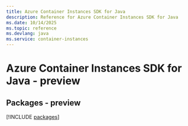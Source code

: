 ```yaml
---
title: Azure Container Instances SDK for Java
description: Reference for Azure Container Instances SDK for Java
ms.date: 10/14/2025
ms.topic: reference
ms.devlang: java
ms.service: container-instances
---
```

# Azure Container Instances SDK for Java - preview
## Packages - preview
[!INCLUDE [packages](container-instances-index.md)]